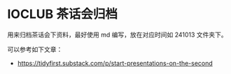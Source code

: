 # IOCLUB 茶话会归档

用来归档茶话会下资料，最好使用 md 编写，放在对应时间如 241013 文件夹下。

可以参考如下文章：

+ https://tidyfirst.substack.com/p/start-presentations-on-the-second

